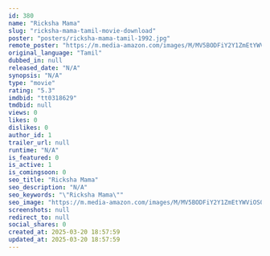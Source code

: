```yaml
---
id: 380
name: "Ricksha Mama"
slug: "ricksha-mama-tamil-movie-download"
poster: "posters/ricksha-mama-tamil-1992.jpg"
remote_poster: "https://m.media-amazon.com/images/M/MV5BODFiY2Y1ZmEtYWViOS00YjZiLTk3ZTktNmQyZDY1NjA0NmEzXkEyXkFqcGdeQXVyMjA4OTI5NDQ@._V1_SX300.jpg"
original_language: "Tamil"
dubbed_in: null
released_date: "N/A"
synopsis: "N/A"
type: "movie"
rating: "5.3"
imdbid: "tt0318629"
tmdbid: null
views: 0
likes: 0
dislikes: 0
author_id: 1
trailer_url: null
runtime: "N/A"
is_featured: 0
is_active: 1
is_comingsoon: 0
seo_title: "Ricksha Mama"
seo_description: "N/A"
seo_keywords: "\"Ricksha Mama\""
seo_image: "https://m.media-amazon.com/images/M/MV5BODFiY2Y1ZmEtYWViOS00YjZiLTk3ZTktNmQyZDY1NjA0NmEzXkEyXkFqcGdeQXVyMjA4OTI5NDQ@._V1_SX300.jpg"
screenshots: null
redirect_to: null
social_shares: 0
created_at: 2025-03-20 18:57:59
updated_at: 2025-03-20 18:57:59
---
```


